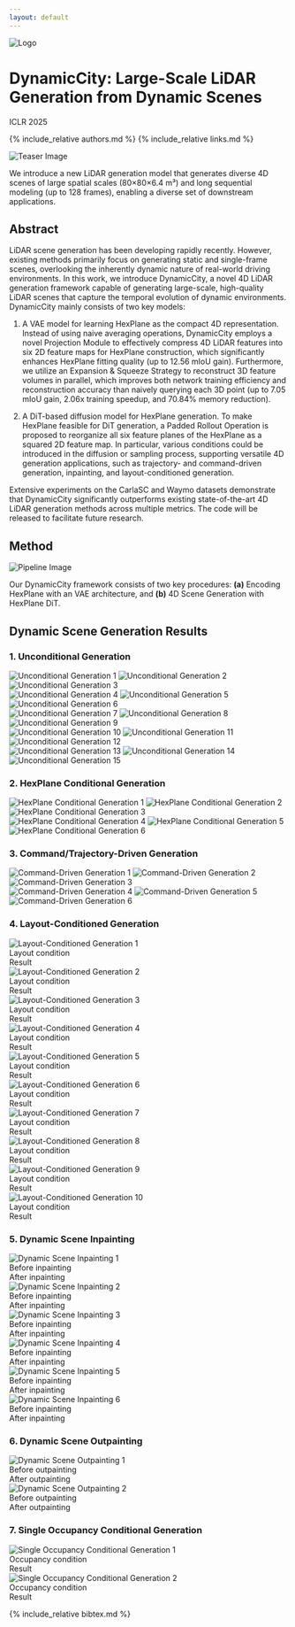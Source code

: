 ```yaml
---
layout: default
---
```


<div class="title-container">
  <img src="assets/images/logo.png" alt="Logo" class="logo">
  <h1>
    <span class="main-title"><span class="dynamic">Dynamic</span><span class="city">City</span>: Large-Scale LiDAR</span>
    <span class="main-title">Generation from Dynamic Scenes</span>
  </h1>
</div>

<p class="venue">ICLR 2025</p>

{% include_relative authors.md %}
{% include_relative links.md %}

<div class="teaser-container">
  <img src="assets/images/teaser.webp" alt="Teaser Image" class="teaser-image">

  <p class="teaser-caption">
  We introduce a new LiDAR generation model that generates diverse 4D scenes of large spatial scales (80×80×6.4 m³) and long sequential modeling (up to 128 frames), enabling a diverse set of downstream applications.
  </p>
</div>

## Abstract

<div class="abstract">
LiDAR scene generation has been developing rapidly recently. However, existing methods primarily focus on generating static and single-frame scenes, overlooking the inherently dynamic nature of real-world driving environments. In this work, we introduce <span class="highlight-pink">Dynamic</span><span class="highlight-blue">City</span>, a novel 4D LiDAR generation framework capable of generating large-scale, high-quality LiDAR scenes that capture the temporal evolution of dynamic environments. DynamicCity mainly consists of two key models:

1. A VAE model for learning HexPlane as the compact 4D representation. Instead of using naive averaging operations, DynamicCity employs a novel <span class="highlight">Projection Module</span> to effectively compress 4D LiDAR features into six 2D feature maps for HexPlane construction, which significantly enhances HexPlane fitting quality (up to <span class="highlight">12.56</span> mIoU gain). Furthermore, we utilize an <span class="highlight">Expansion & Squeeze Strategy</span> to reconstruct 3D feature volumes in parallel, which improves both network training efficiency and reconstruction accuracy than naively querying each 3D point (up to <span class="highlight">7.05</span> mIoU gain, <span class="highlight">2.06x</span> training speedup, and <span class="highlight">70.84%</span> memory reduction).

2. A DiT-based diffusion model for HexPlane generation. To make HexPlane feasible for DiT generation, a <span class="highlight">Padded Rollout Operation</span> is proposed to reorganize all six feature planes of the HexPlane as a squared 2D feature map. In particular, various conditions could be introduced in the diffusion or sampling process, supporting <span class="highlight">versatile 4D generation applications</span>, such as trajectory- and command-driven generation, inpainting, and layout-conditioned generation.

Extensive experiments on the CarlaSC and Waymo datasets demonstrate that DynamicCity significantly outperforms existing state-of-the-art 4D LiDAR generation methods across multiple metrics. The code will be released to facilitate future research.
</div>

## Method

<div class="method-container">
  <img src="assets/images/pipeline.png" alt="Pipeline Image" class="method-image">

  <p class="method-caption">
  Our <span class="highlight-pink">Dynamic</span><span class="highlight-blue">City</span> framework consists of two key procedures: <strong>(a)</strong> Encoding HexPlane with an VAE architecture, and <strong>(b)</strong> 4D Scene Generation with HexPlane DiT.
  </p>
</div>

## Dynamic Scene Generation Results

### 1. Unconditional Generation
<div class="demo-section">
  <div class="video-row">
    <img src="assets/images/u_c_1.webp" alt="Unconditional Generation 1" class="video-small">
    <img src="assets/images/u_c_2.webp" alt="Unconditional Generation 2" class="video-small">
    <img src="assets/images/u_c_3.webp" alt="Unconditional Generation 3" class="video-small">
  </div>
  
  <div class="video-row">
    <img src="assets/images/R_u_c_1.webp" alt="Unconditional Generation 4" class="video-small">
    <img src="assets/images/R_u_c_2.webp" alt="Unconditional Generation 5" class="video-small">
    <img src="assets/images/R_u_c_3.webp" alt="Unconditional Generation 6" class="video-small">
  </div>

  <div class="video-row">
    <img src="assets/images/R_u_c_4.webp" alt="Unconditional Generation 7" class="video-small">
    <img src="assets/images/R_u_c_5.webp" alt="Unconditional Generation 8" class="video-small">
    <img src="assets/images/R_u_c_6.webp" alt="Unconditional Generation 9" class="video-small">
  </div>

  <div class="video-row">
    <img src="assets/images/R_u_c_7.webp" alt="Unconditional Generation 10" class="video-small">
    <img src="assets/images/R_u_c_8.webp" alt="Unconditional Generation 11" class="video-small">
    <img src="assets/images/R_u_c_9.webp" alt="Unconditional Generation 12" class="video-small">
  </div>
  
  <div class="video-row">
    <img src="assets/images/u_w_1.webp" alt="Unconditional Generation 13" class="video-small">
    <img src="assets/images/u_w_2.webp" alt="Unconditional Generation 14" class="video-small">
    <img src="assets/images/u_w_3.webp" alt="Unconditional Generation 15" class="video-small">
  </div>
</div>

### 2. HexPlane Conditional Generation
<div class="demo-section">
  <div class="video-row">
    <img src="assets/images/h_c_1.webp" alt="HexPlane Conditional Generation 1" class="video-small">
    <img src="assets/images/h_c_2.webp" alt="HexPlane Conditional Generation 2" class="video-small">
    <img src="assets/images/h_c_3.webp" alt="HexPlane Conditional Generation 3" class="video-small">
  </div>
  
  <div class="video-row">
    <img src="assets/images/h_w_1.webp" alt="HexPlane Conditional Generation 4" class="video-small">
    <img src="assets/images/h_w_2.webp" alt="HexPlane Conditional Generation 5" class="video-small">
    <img src="assets/images/h_w_3.webp" alt="HexPlane Conditional Generation 6" class="video-small">
  </div>
</div>

### 3. Command/Trajectory-Driven Generation
<div class="demo-section">
  <div class="video-row">
    <img src="assets/images/r_c_1.webp" alt="Command-Driven Generation 1" class="video-small">
    <img src="assets/images/r_c_2.webp" alt="Command-Driven Generation 2" class="video-small">
    <img src="assets/images/r_c_3.webp" alt="Command-Driven Generation 3" class="video-small">
  </div>

  <div class="video-row">
    <img src="assets/images/R_c_c_1.webp" alt="Command-Driven Generation 4" class="video-small">
    <img src="assets/images/R_c_c_2.webp" alt="Command-Driven Generation 5" class="video-small">
    <img src="assets/images/R_c_c_3.webp" alt="Command-Driven Generation 6" class="video-small">
  </div>
</div>

### 4. Layout-Conditioned Generation
<div class="demo-section">
  <div class="video-row">
    <div class="video-container">
      <img src="assets/images/l_c_1.webp" alt="Layout-Conditioned Generation 1" class="video-normal">
      <div class="video-captions">
        <div class="caption-left">Layout condition</div>
        <div class="caption-right">Result</div>
      </div>
    </div>
    <div class="video-container">
      <img src="assets/images/l_c_2.webp" alt="Layout-Conditioned Generation 2" class="video-normal">
      <div class="video-captions">
        <div class="caption-left">Layout condition</div>
        <div class="caption-right">Result</div>
      </div>
    </div>
  </div>

  <div class="video-row">
    <div class="video-container">
      <img src="assets/images/R_l_c_1.webp" alt="Layout-Conditioned Generation 3" class="video-normal">
      <div class="video-captions">
        <div class="caption-left">Layout condition</div>
        <div class="caption-right">Result</div>
      </div>
    </div>
    <div class="video-container">
      <img src="assets/images/R_l_c_2.webp" alt="Layout-Conditioned Generation 4" class="video-normal">
      <div class="video-captions">
        <div class="caption-left">Layout condition</div>
        <div class="caption-right">Result</div>
      </div>
    </div>
  </div>

  <div class="video-row">
    <div class="video-container">
      <img src="assets/images/R_l_c_3.webp" alt="Layout-Conditioned Generation 5" class="video-normal">
      <div class="video-captions">
        <div class="caption-left">Layout condition</div>
        <div class="caption-right">Result</div>
      </div>
    </div>
    <div class="video-container">
      <img src="assets/images/R_l_c_4.webp" alt="Layout-Conditioned Generation 6" class="video-normal">
      <div class="video-captions">
        <div class="caption-left">Layout condition</div>
        <div class="caption-right">Result</div>
      </div>
    </div>
  </div>

  <div class="video-row">
    <div class="video-container">
      <img src="assets/images/R_l_c_5.webp" alt="Layout-Conditioned Generation 7" class="video-normal">
      <div class="video-captions">
        <div class="caption-left">Layout condition</div>
        <div class="caption-right">Result</div>
      </div>
    </div>
    <div class="video-container">
      <img src="assets/images/R_l_c_6.webp" alt="Layout-Conditioned Generation 8" class="video-normal">
      <div class="video-captions">
        <div class="caption-left">Layout condition</div>
        <div class="caption-right">Result</div>
      </div>
    </div>
  </div>
  
  <div class="video-row">
    <div class="video-container">
      <img src="assets/images/l_w_1.webp" alt="Layout-Conditioned Generation 9" class="video-normal">
      <div class="video-captions">
        <div class="caption-left">Layout condition</div>
        <div class="caption-right">Result</div>
      </div>
    </div>
    <div class="video-container">
      <img src="assets/images/l_w_2.webp" alt="Layout-Conditioned Generation 10" class="video-normal">
      <div class="video-captions">
        <div class="caption-left">Layout condition</div>
        <div class="caption-right">Result</div>
      </div>
    </div>
  </div>
</div>

### 5. Dynamic Scene Inpainting
<div class="demo-section">
  <div class="video-row">
    <div class="video-container">
      <img src="assets/images/i_c_1.webp" alt="Dynamic Scene Inpainting 1" class="video-normal">
      <div class="video-captions">
        <div class="caption-left">Before inpainting</div>
        <div class="caption-right">After inpainting</div>
      </div>
    </div>
    <div class="video-container">
      <img src="assets/images/i_c_2.webp" alt="Dynamic Scene Inpainting 2" class="video-normal">
      <div class="video-captions">
        <div class="caption-left">Before inpainting</div>
        <div class="caption-right">After inpainting</div>
      </div>
    </div>
  </div>

  <div class="video-row">
    <div class="video-container">
      <img src="assets/images/R_i_c_1.webp" alt="Dynamic Scene Inpainting 3" class="video-normal">
      <div class="video-captions">
        <div class="caption-left">Before inpainting</div>
        <div class="caption-right">After inpainting</div>
      </div>
    </div>
    <div class="video-container">
      <img src="assets/images/R_i_c_2.webp" alt="Dynamic Scene Inpainting 4" class="video-normal">
      <div class="video-captions">
        <div class="caption-left">Before inpainting</div>
        <div class="caption-right">After inpainting</div>
      </div>
    </div>
  </div>

  <div class="video-row">
    <div class="video-container">
      <img src="assets/images/R_i_c_3.webp" alt="Dynamic Scene Inpainting 5" class="video-normal">
      <div class="video-captions">
        <div class="caption-left">Before inpainting</div>
        <div class="caption-right">After inpainting</div>
      </div>
    </div>
    <div class="video-container">
      <img src="assets/images/R_i_c_4.webp" alt="Dynamic Scene Inpainting 6" class="video-normal">
      <div class="video-captions">
        <div class="caption-left">Before inpainting</div>
        <div class="caption-right">After inpainting</div>
      </div>
    </div>
  </div>
</div>

### 6. Dynamic Scene Outpainting
<div class="demo-section">
  <div class="video-row">
    <div class="video-container">
      <img src="assets/images/R_o_c_1.webp" alt="Dynamic Scene Outpainting 1" class="video-normal">
      <div class="video-captions">
        <div class="caption-left">Before outpainting</div>
        <div class="caption-right">After outpainting</div>
      </div>
    </div>
    <div class="video-container">
      <img src="assets/images/R_o_c_2.webp" alt="Dynamic Scene Outpainting 2" class="video-normal">
      <div class="video-captions">
        <div class="caption-left">Before outpainting</div>
        <div class="caption-right">After outpainting</div>
      </div>
    </div>
  </div>
</div>

### 7. Single Occupancy Conditional Generation
<div class="demo-section">
  <div class="video-row">
    <div class="video-container">
      <img src="assets/images/R_single_1.webp" alt="Single Occupancy Conditional Generation 1" class="video-normal">
      <div class="video-captions">
        <div class="caption-left">Occupancy condition</div>
        <div class="caption-right">Result</div>
      </div>
    </div>
    <div class="video-container">
      <img src="assets/images/R_single_2.webp" alt="Single Occupancy Conditional Generation 2" class="video-normal">
      <div class="video-captions">
        <div class="caption-left">Occupancy condition</div>
        <div class="caption-right">Result</div>
      </div>
    </div>
  </div>
</div>

{% include_relative bibtex.md %}